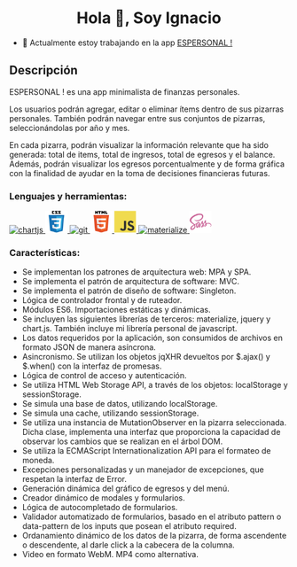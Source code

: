 <h1 align="center">Hola 👋, Soy Ignacio</h1>

- 🔭 Actualmente estoy trabajando en la app [ESPERSONAL !](https://ignaciogz.github.io/espersonal/)


<h2 align="left">Descripción</h2>
<p align="left">ESPERSONAL ! es una app minimalista de finanzas personales.</p>
<p align="left">Los usuarios podrán agregar, editar o eliminar ítems dentro de sus pizarras personales. También podrán navegar entre sus conjuntos de pizarras, seleccionándolas por año y mes.</p>
<p align="left">En cada pizarra, podrán visualizar la información relevante que ha sido generada: total de items, total de ingresos, total de egresos y el balance. Además, podrán visualizar los egresos porcentualmente y de forma gráfica con la finalidad de ayudar en la toma de decisiones financieras futuras.</p>


<h3 align="left">Lenguajes y herramientas:</h3>
<p align="left"> <a href="https://www.chartjs.org" target="_blank" rel="noreferrer"> <img src="https://www.chartjs.org/media/logo-title.svg" alt="chartjs" width="40" height="40"/> </a> <a href="https://www.w3schools.com/css/" target="_blank" rel="noreferrer"> <img src="https://raw.githubusercontent.com/devicons/devicon/master/icons/css3/css3-original-wordmark.svg" alt="css3" width="40" height="40"/> </a> <a href="https://git-scm.com/" target="_blank" rel="noreferrer"> <img src="https://www.vectorlogo.zone/logos/git-scm/git-scm-icon.svg" alt="git" width="40" height="40"/> </a> <a href="https://www.w3.org/html/" target="_blank" rel="noreferrer"> <img src="https://raw.githubusercontent.com/devicons/devicon/master/icons/html5/html5-original-wordmark.svg" alt="html5" width="40" height="40"/> </a> <a href="https://developer.mozilla.org/en-US/docs/Web/JavaScript" target="_blank" rel="noreferrer"> <img src="https://raw.githubusercontent.com/devicons/devicon/master/icons/javascript/javascript-original.svg" alt="javascript" width="40" height="40"/> </a> <a href="https://materializecss.com/" target="_blank" rel="noreferrer"> <img src="https://raw.githubusercontent.com/prplx/svg-logos/5585531d45d294869c4eaab4d7cf2e9c167710a9/svg/materialize.svg" alt="materialize" width="40" height="40"/> </a> <a href="https://sass-lang.com" target="_blank" rel="noreferrer"> <img src="https://raw.githubusercontent.com/devicons/devicon/master/icons/sass/sass-original.svg" alt="sass" width="40" height="40"/> </a> </p>


<h3 align="left">Características:</h3>

- Se implementan los patrones de arquitectura web: MPA y SPA.
- Se implementa el patrón de arquitectura de software: MVC.
- Se implementa el patrón de diseño de software: Singleton.
- Lógica de controlador frontal y de ruteador.
- Módulos ES6. Importaciones estáticas y dinámicas.
- Se incluyen las siguientes librerías de terceros: materialize, jquery y chart.js. También incluye mi librería personal de javascript.
- Los datos requeridos por la aplicación, son consumidos de archivos en formato JSON de manera asíncrona.
- Asincronismo. Se utilizan los objetos jqXHR devueltos por $.ajax() y $.when() con la interfaz de promesas.
- Lógica de control de acceso y autenticación.
- Se utiliza HTML Web Storage API, a través de los objetos: localStorage y sessionStorage.
- Se simula una base de datos, utilizando localStorage.
- Se simula una cache, utilizando sessionStorage.
- Se utiliza una instancia de MutationObserver en la pizarra seleccionada. Dicha clase, implementa una interfaz que proporciona la capacidad de observar los cambios que se realizan en el árbol DOM.
- Se utiliza la ECMAScript Internationalization API para el formateo de moneda.
- Excepciones personalizadas y un manejador de excepciones, que respetan la interfaz de Error.
- Generación dinámica del gráfico de egresos y del menú.
- Creador dinámico de modales y formularios.
- Lógica de autocompletado de formularios.
- Validador automatizado de formularios, basado en el atributo pattern o data-pattern de los inputs que posean el atributo required.
- Ordanamiento dinámico de los datos de la pizarra, de forma ascendente o descendente, al darle click a la cabecera de la columna.
- Video en formato WebM. MP4 como alternativa.